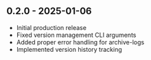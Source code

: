 
## 0.2.0 - 2025-01-06
- Initial production release
- Fixed version management CLI arguments
- Added proper error handling for archive-logs
- Implemented version history tracking
